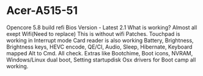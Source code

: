 # Acer-A515-51
Opencore 5.8 build refi
Bios Version - Latest 2.1
What is working? Almost all exept Wifi(Need to replace)
This is without wifi Patches.
Touchpad is working in Interrupt mode
Card reader is also working
Battery, Brightness, Brightness keys, HEVC encode, QE/CI, Audio, Sleep, Hibernate, Keyboard mapped Alt to Cmd. All check.
Extras like Bootchime, Boot icons, NVRAM,  Windows/Linux dual boot, Setting startupdisk Osx drivers for Boot camp all working.
